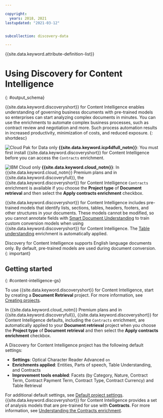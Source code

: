 ```yaml
---

copyright:
  years: 2018, 2021
lastupdated: "2021-03-12"


subcollection: discovery-data

---
```


{{site.data.keyword.attribute-definition-list}}

# Using Discovery for Content Intelligence
{: #output_schema}

{{site.data.keyword.discoveryshort}} for Content Intelligence enables understanding of governing business documents with pre-trained models so enterprises can start analyzing complex documents in minutes. You can use the enrichments to automate complex business processes, such as contract review and negotiation and more. Such process automation results in increased productivity, minimization of costs, and reduced exposure.
{: shortdesc}

![Cloud Pak for Data only](images/desktop.png) **{{site.data.keyword.icp4dfull_notm}}**: You must first install {{site.data.keyword.discoveryshort}} for Content Intelligence before you can access the `Contracts` enrichment.

![IBM Cloud only](images/ibm-cloud.png) **{{site.data.keyword.cloud_notm}}**: In {{site.data.keyword.cloud_notm}} Premium plans and in {{site.data.keyword.discoveryfull}}, the {{site.data.keyword.discoveryshort}} for Content Intelligence `Contracts` enrichment is available if you choose the **Project type** of **Document retrieval** and then select the **Apply contracts enrichment** checkbox.

{{site.data.keyword.discoveryshort}} for Content Intelligence includes pre-trained models that identify lists, sections, tables, headers, footers, and other structures in your documents. These models cannot be modified, so you cannot annotate fields with [Smart Document Understanding](/docs/discovery-data?topic=discovery-data-configuring-fields) to train custom conversion models when using {{site.data.keyword.discoveryshort}} for Content Intelligence. The [Table understanding](/docs/discovery-data?topic=discovery-data-understanding_tables) enrichment is automatically applied.

Discovery for Content Intelligence supports English language documents only. By default, pre-trained models are used during document conversion.
{: important}

## Getting started
{: #content-intelligence-gs}

To use {{site.data.keyword.discoveryshort}} for Content Intelligence, start by creating a **Document Retrieval** project. For more information, see [Creating projects](/docs/discovery-data?topic=discovery-data-projects).

In {{site.data.keyword.cloud_notm}} Premium plans and in {{site.data.keyword.discoveryfull}}, {{site.data.keyword.discoveryshort}} for Content Intelligence defaults, including the `Contracts` enrichment, are automatically applied to your **Document retrieval** project when you choose the **Project type** of **Document retrieval** and then select the **Apply contracts enrichment** checkbox.

A Discovery for Content Intelligence project has the following default settings:

- **Settings**: Optical Character Reader Advanced `on`
- **Enrichments applied**: Entities, Parts of speech, Table Understanding, and Contracts
- **Improvement tools enabled**: Facets (by Category, Nature, Contract Term, Contract Payment Term, Contract Type, Contract Currency) and Table Retrieval

For additional default settings, see [Default project settings](/docs/discovery-data?topic=discovery-data-project-defaults). {{site.data.keyword.discoveryshort}} for Content Intelligence provides a set of analysis models that are pre-trained for use with **Contracts**. For more information, see [Understanding the Contracts enrichment](/docs/discovery-data?topic=discovery-data-contracts-schema).
